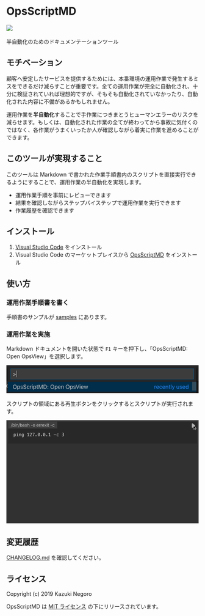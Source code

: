 # OpsScriptMD

[![](https://img.shields.io/visual-studio-marketplace/v/negokaz.opsscriptmd.svg)](https://marketplace.visualstudio.com/items?itemName=negokaz.opsscriptmd)

半自動化のためのドキュメンテーションツール

## モチベーション

顧客へ安定したサービスを提供するためには、本番環境の運用作業で発生するミスをできるだけ減らすことが重要です。全ての運用作業が完全に自動化され、十分に検証されていれば理想的ですが、そもそも自動化されていなかったり、自動化された内容に不備があるかもしれません。

運用作業を**半自動化**することで手作業につきまとうヒューマンエラーのリスクを減らせます。もしくは、自動化された作業の全てが終わってから事故に気付くのではなく、各作業がうまくいったか人が確認しながら着実に作業を進めることができます。

## このツールが実現すること

このツールは Markdown で書かれた作業手順書内のスクリプトを直接実行できるようにすることで、運用作業の半自動化を実現します。

- 運用作業手順を事前にレビューできます
- 結果を確認しながらステップバイステップで運用作業を実行できます
- 作業履歴を確認できます

## インストール

1. [Visual Studio Code](https://code.visualstudio.com/) をインストール
2. Visual Studio Code のマーケットプレイスから [OpsScriptMD](https://marketplace.visualstudio.com/items?itemName=negokaz.opsscriptmd) をインストール

## 使い方

### 運用作業手順書を書く

手順書のサンプルが [samples](samples) にあります。

### 運用作業を実施

Markdown ドキュメントを開いた状態で `F1` キーを押下し、「OpsScriptMD: Open OpsView」を選択します。

![](docs/images/open-opsview.png)

スクリプトの領域にある再生ボタンをクリックするとスクリプトが実行されます。

![](docs/images/script-chunk.gif)

## 変更履歴

[CHANGELOG.md](./CHANGELOG.md) を確認してください。

## ライセンス

Copyright (c) 2019 Kazuki Negoro

OpsScriptMD は [MIT ライセンス](./LICENSE) の下にリリースされています。